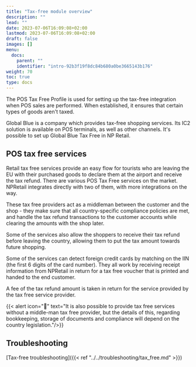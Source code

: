 ```yaml
---
title: "Tax-free module overview"
description: ""
lead: ""
date: 2023-07-06T16:09:08+02:00
lastmod: 2023-07-06T16:09:08+02:00
draft: false
images: []
menu:
  docs:
    parent: ""
    identifier: "intro-92b3f19f8dc84b680a0be3665143b176"
weight: 70
toc: true
type: docs
---
```


The POS Tax Free Profile is used for setting up the tax-free integration when POS sales are performed. When established, it ensures that certain types of goods aren't taxed. 

Global Blue is a company which provides tax-free shopping services. Its IC2 solution is available on POS terminals, as well as other channels. It's possible to set up Global Blue Tax Free in NP Retail.

## POS tax free services

Retail tax free services provide an easy flow for tourists who are leaving the EU with their purchased goods to declare them at the airport and receive the tax refund.
There are various POS Tax Free services on the market. NPRetail integrates directly with two of them, with more integrations on the way.  

These tax free providers act as a middleman between the customer and the shop - they make sure that all country-specific compliance policies are met, and handle the tax refund transactions to the customer accounts while clearing the amounts with the shop later.

Some of the services also allow the shoppers to receive their tax refund before leaving the country, allowing them to put the tax amount towards future shopping.

Some of the services can detect foreign credit cards by matching on the IIN (the first 6 digits of the card number). 
They all work by receiving receipt information from NPRetail in return for a tax free voucher that is printed and handed to the end customer.  


A fee of the tax refund amount is taken in return for the service provided by the tax free service provider.

{{< alert icon="📝" text="It is also possible to provide tax free services without a middle-man tax free provider, but the details of this, regarding bookkeeping, storage of documents and compliance will depend on the country legislation."/>}}

## Troubleshooting 

[Tax-free troubleshooting]({{< ref "../../troubleshooting/tax_free.md" >}})